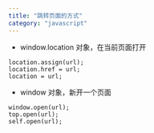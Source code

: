 ```yaml
---
title: "跳转页面的方式"
category: "javascript"
---
```


- window.location 对象，在当前页面打开
```
location.assign(url);
location.href = url;
location = url;
```

- window 对象，新开一个页面
```
window.open(url);
top.open(url);
self.open(url);
```